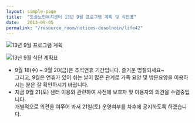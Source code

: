 ```yaml
---
layout: simple-page
title:  "도솔노인복지센터 13년 9월 프로그램 계획 및 식단표"
date:   2013-09-05
permalink: "/resource_room/notices-dosolnoin/life42"
---
```


![13년 9월 프로그램 계획](/resource_room/notices-dosolnoin/files/13년9월프로그램계획및식단표1.png)

![13년 9월 식단 계획표](/resource_room/notices-dosolnoin/files/13년9월프로그램계획및식단표2.png)


* 9월 18(수) ~ 9월 20(금)은 추석연휴 기간입니다. 즐거운 명절되세요~ <br>
  그리고, 9월은 연휴가 있어 쉬는 날이 많은 관계로 가족 요양 및 방문요양을 이용하시는 분은 잘 확인하시기 바랍니다.
* 지금 9월 21(토) 센터 이용와 관련하여 사전에 보호자 및 이용자의 의견을 수렴중입니다. <br>
  개별적으로 의견을 여쭈어 봐서 21일(토) 운영여부를 차후에 공지하도록 하겠습니다.   